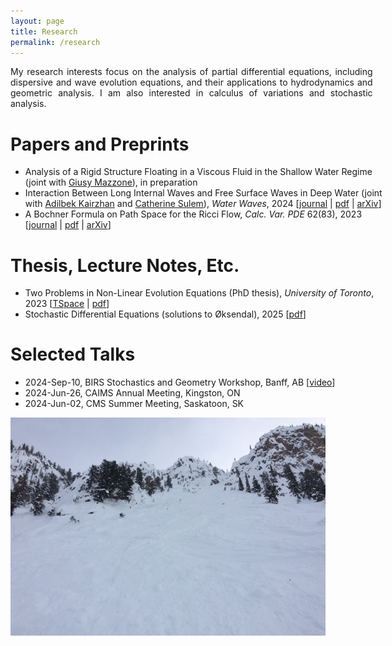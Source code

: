 ```yaml
---
layout: page
title: Research
permalink: /research
---
```


<div style="text-align: justify; width:115%;">
My research interests focus on the analysis of partial differential equations, including dispersive and wave evolution equations, and their applications to hydrodynamics and geometric analysis. I am also interested in calculus of variations and stochastic analysis.
</div>

Papers and Preprints
======

<ul style='width: 115%;'>
  <li> Analysis of a Rigid Structure Floating in a Viscous Fluid in the
Shallow Water Regime (joint with <a href="https://mast.queensu.ca/~gmazzone/">Giusy Mazzone</a>), in preparation </li>
  <li> Interaction Between Long Internal Waves and Free Surface Waves in Deep Water (joint with 
    <a href="https://sites.google.com/view/akairzhan/">Adilbek Kairzhan</a> and <a href="https://www.math.toronto.edu/sulem/">Catherine Sulem</a>), <i>Water Waves</i>, 2024 
    [<a href="https://doi.org/10.1007/s42286-024-00102-5">journal</a> | <a href="/assets/2407.21396v1.pdf">pdf</a> | <a href="https://arxiv.org/abs/2407.21396/">arXiv</a>] </li>
  <li> A Bochner Formula on Path Space for the Ricci Flow, <i>Calc. Var. PDE</i> 62(83), 2023 
    [<a href="https://doi.org/10.1007/s00526-022-02420-3">journal</a> | <a href="/assets/1909.04193.pdf">pdf</a> | <a href="https://arxiv.org/abs/1909.04193">arXiv</a>] </li>
</ul>

Thesis, Lecture Notes, Etc.
======

<ul style='width: 115%;'>
  <li> Two Problems in Non-Linear Evolution Equations (PhD thesis), <i>University of Toronto</i>, 2023 
    [<a href="https://hdl.handle.net/1807/129956/">TSpace</a> | <a href="/assets/Kennedy_Christopher_Pearce_Andrew_202311_PhD_thesis.pdf">pdf</a>] </li>
  <li> Stochastic Differential Equations (solutions to Øksendal), 2025 
    [<a href="/assets/Solutions_to_Oksendal.pdf">pdf</a>] </li>
</ul>

Selected Talks
======

<ul style='width: 115%;'>
  <li> 2024-Sep-10, BIRS Stochastics and Geometry Workshop, Banff, AB [<a href="https://www.birs.ca/events/2024/5-day-workshops/24w5314/videos/watch/202409101650-Kennedy.html">video</a>] </li>
  <li> 2024-Jun-26, CAIMS Annual Meeting, Kingston, ON </li>
  <li> 2024-Jun-02, CMS Summer Meeting, Saskatoon, SK </li>
</ul>

![](assets/img/KHMR_Terminator.jpg)
